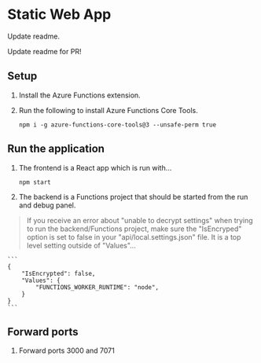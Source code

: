 # Static Web App

Update readme.

Update readme for PR!

## Setup

1. Install the Azure Functions extension.

1. Run the following to install Azure Functions Core Tools.

    ```
    npm i -g azure-functions-core-tools@3 --unsafe-perm true
    ```

## Run the application

1. The frontend is a React app which is run with...

    ```
    npm start
    ```

1.  The backend is a Functions project that should be started from the run and debug panel.

> If you receive an error about "unable to decrypt settings" when trying to run the backend/Functions project, make sure the "IsEncryped" option is set to false in your "api/local.settings.json" file. It is a top level setting outside of "Values"...

    ```
    {
        "IsEncrypted": false,
        "Values": {
            "FUNCTIONS_WORKER_RUNTIME": "node",
        }
    }
    ```


## Forward ports

1. Forward ports 3000 and 7071
